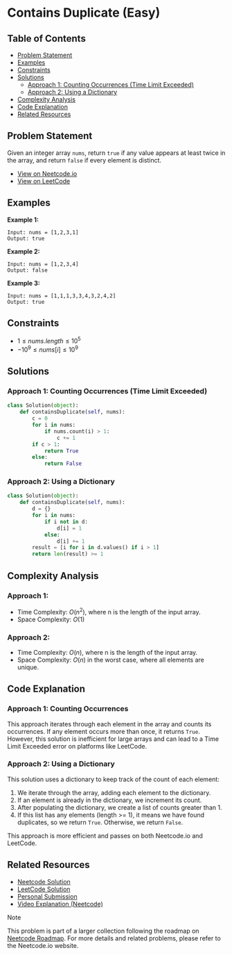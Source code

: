 # Contains Duplicate (Easy)

## Table of Contents

- [Problem Statement](#problem-statement)
- [Examples](#examples)
- [Constraints](#constraints)
- [Solutions](#solutions)
  - [Approach 1: Counting Occurrences (Time Limit Exceeded)](#approach-1-counting-occurrences-time-limit-exceeded)
  - [Approach 2: Using a Dictionary](#approach-2-using-a-dictionary)
- [Complexity Analysis](#complexity-analysis)
- [Code Explanation](#code-explanation)
- [Related Resources](#related-resources)

## Problem Statement

Given an integer array `nums`, return `true` if any value appears at least twice in the array, and return `false` if every element is distinct.

- [View on Neetcode.io](https://neetcode.io/problems/duplicate-integer)
- [View on LeetCode](https://leetcode.com/problems/contains-duplicate/)

## Examples

**Example 1:**
```
Input: nums = [1,2,3,1]
Output: true
```

**Example 2:**
```
Input: nums = [1,2,3,4]
Output: false
```

**Example 3:**
```
Input: nums = [1,1,1,3,3,4,3,2,4,2]
Output: true
```

## Constraints

- $1 \leq nums.length \leq 10^5$
- $-10^9 \leq nums[i] \leq 10^9$

## Solutions

### Approach 1: Counting Occurrences (Time Limit Exceeded)

```python
class Solution(object):
    def containsDuplicate(self, nums):
        c = 0
        for i in nums:
            if nums.count(i) > 1:
                c += 1
        if c > 1:
            return True
        else:
            return False
```

### Approach 2: Using a Dictionary

```python
class Solution(object):
    def containsDuplicate(self, nums):
        d = {}
        for i in nums:
            if i not in d:
                d[i] = 1
            else:
                d[i] += 1
        result = [i for i in d.values() if i > 1]
        return len(result) >= 1
```

## Complexity Analysis

### Approach 1:
- Time Complexity: $O(n^2)$, where n is the length of the input array.
- Space Complexity: $O(1)$

### Approach 2:
- Time Complexity: $O(n)$, where n is the length of the input array.
- Space Complexity: $O(n)$ in the worst case, where all elements are unique.

## Code Explanation

### Approach 1: Counting Occurrences
This approach iterates through each element in the array and counts its occurrences. If any element occurs more than once, it returns `True`. However, this solution is inefficient for large arrays and can lead to a Time Limit Exceeded error on platforms like LeetCode.

### Approach 2: Using a Dictionary
This solution uses a dictionary to keep track of the count of each element:
1. We iterate through the array, adding each element to the dictionary.
2. If an element is already in the dictionary, we increment its count.
3. After populating the dictionary, we create a list of counts greater than 1.
4. If this list has any elements (length >= 1), it means we have found duplicates, so we return `True`. Otherwise, we return `False`.

This approach is more efficient and passes on both Neetcode.io and LeetCode.

## Related Resources

- [Neetcode Solution](https://github.com/neetcode-gh/leetcode/blob/main/python/0217-contains-duplicate.py)
- [LeetCode Solution](https://leetcode.com/problems/contains-duplicate/solutions/5687332/solution)
- [Personal Submission](https://leetcode.com/submissions/detail/1367496277/)
- [Video Explanation (Neetcode)](https://youtu.be/3OamzN90kPg)

> [!NOTE]
> This problem is part of a larger collection following the roadmap on [Neetcode Roadmap](https://neetcode.io/roadmap). For more details and related problems, please refer to the Neetcode.io website.
